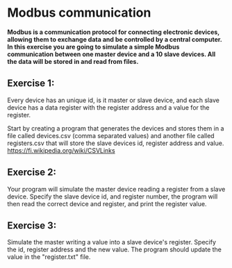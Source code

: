 
# Modbus communication

**Modbus is a communication protocol for connecting electronic devices,
allowing them to exchange data and be controlled by a central computer. 
In this exercise you are going to simulate a simple Modbus communication between
one master device and a 10 slave devices. All the data will be stored in and
read from files.**

## Exercise 1:

Every device has an unique id, is it master or slave device, and each slave
device has a data register with the register address and a value
for the register.

Start by creating a program that generates the devices and stores them in a
file called devices.csv (comma separated values) and another file called
registers.csv that will store the slave devices id, register address and value.
https://fi.wikipedia.org/wiki/CSVLinks

## Exercise 2:

Your program will simulate the master device reading a register from a slave
device. Specify the slave device id, and register number, the program
will then read the correct device and register, and print the register value.

## Exercise 3:

Simulate the master writing a value into a slave device's register. Specify the
id, register address and the new value. The program should update the value in
the "register.txt" file.
